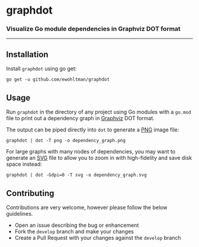 # graphdot

### Visualize Go module dependencies in Graphviz DOT format

----

## Installation
Install `graphdot` using go get:

`go get -u github.com/ewohltman/graphdot`

## Usage
Run `graphdot` in the directory of any project using Go modules with a `go.mod`
file to print out a dependency graph in [Graphviz](https://www.graphviz.org/)
DOT format.

The output can be piped directly into `dot` to generate a
[PNG](https://en.wikipedia.org/wiki/Portable_Network_Graphics) image file:

`graphdot | dot -T png -o dependency_graph.png`

For large graphs with many nodes of dependencies, you may want to generate an
[SVG](https://en.wikipedia.org/wiki/Scalable_Vector_Graphics) file to allow you
to zoom in with high-fidelity and save disk space instead:

`graphdot | dot -Gdpi=0 -T svg -o dependency_graph.svg`

## Contributing

Contributions are very welcome, however please follow the below guidelines.

* Open an issue describing the bug or enhancement
* Fork the `develop` branch and make your changes
* Create a Pull Request with your changes against the `develop` branch

